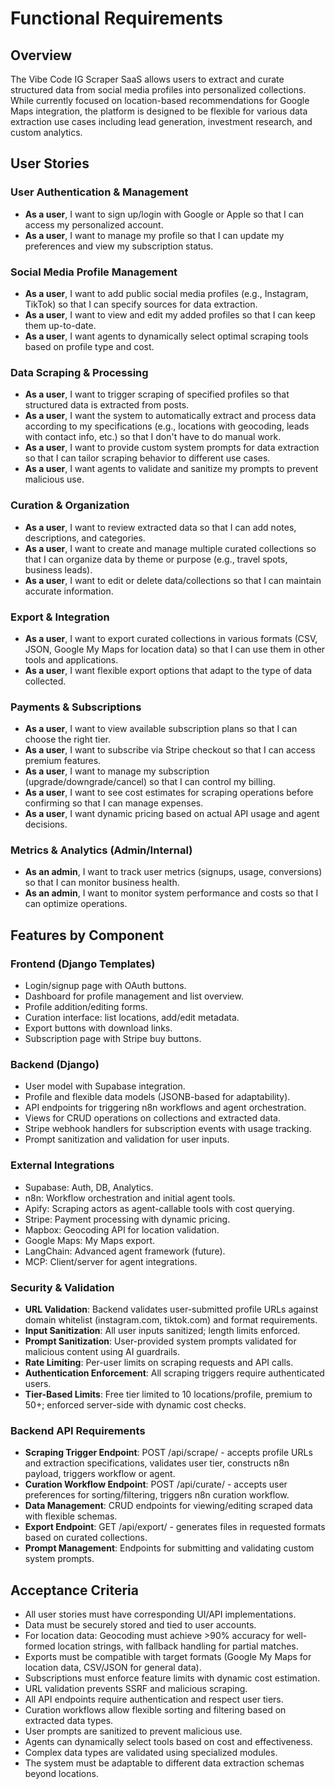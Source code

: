 # Functional Requirements

## Overview
The Vibe Code IG Scraper SaaS allows users to extract and curate structured data from social media profiles into personalized collections. While currently focused on location-based recommendations for Google Maps integration, the platform is designed to be flexible for various data extraction use cases including lead generation, investment research, and custom analytics.

## User Stories

### User Authentication & Management
- **As a user**, I want to sign up/login with Google or Apple so that I can access my personalized account.
- **As a user**, I want to manage my profile so that I can update my preferences and view my subscription status.

### Social Media Profile Management
- **As a user**, I want to add public social media profiles (e.g., Instagram, TikTok) so that I can specify sources for data extraction.
- **As a user**, I want to view and edit my added profiles so that I can keep them up-to-date.
- **As a user**, I want agents to dynamically select optimal scraping tools based on profile type and cost.

### Data Scraping & Processing
- **As a user**, I want to trigger scraping of specified profiles so that structured data is extracted from posts.
- **As a user**, I want the system to automatically extract and process data according to my specifications (e.g., locations with geocoding, leads with contact info, etc.) so that I don't have to do manual work.
- **As a user**, I want to provide custom system prompts for data extraction so that I can tailor scraping behavior to different use cases.
- **As a user**, I want agents to validate and sanitize my prompts to prevent malicious use.

### Curation & Organization
- **As a user**, I want to review extracted data so that I can add notes, descriptions, and categories.
- **As a user**, I want to create and manage multiple curated collections so that I can organize data by theme or purpose (e.g., travel spots, business leads).
- **As a user**, I want to edit or delete data/collections so that I can maintain accurate information.

### Export & Integration
- **As a user**, I want to export curated collections in various formats (CSV, JSON, Google My Maps for location data) so that I can use them in other tools and applications.
- **As a user**, I want flexible export options that adapt to the type of data collected.

### Payments & Subscriptions
- **As a user**, I want to view available subscription plans so that I can choose the right tier.
- **As a user**, I want to subscribe via Stripe checkout so that I can access premium features.
- **As a user**, I want to manage my subscription (upgrade/downgrade/cancel) so that I can control my billing.
- **As a user**, I want to see cost estimates for scraping operations before confirming so that I can manage expenses.
- **As a user**, I want dynamic pricing based on actual API usage and agent decisions.

### Metrics & Analytics (Admin/Internal)
- **As an admin**, I want to track user metrics (signups, usage, conversions) so that I can monitor business health.
- **As an admin**, I want to monitor system performance and costs so that I can optimize operations.

## Features by Component

### Frontend (Django Templates)
- Login/signup page with OAuth buttons.
- Dashboard for profile management and list overview.
- Profile addition/editing forms.
- Curation interface: list locations, add/edit metadata.
- Export buttons with download links.
- Subscription page with Stripe buy buttons.

### Backend (Django)
- User model with Supabase integration.
- Profile and flexible data models (JSONB-based for adaptability).
- API endpoints for triggering n8n workflows and agent orchestration.
- Views for CRUD operations on collections and extracted data.
- Stripe webhook handlers for subscription events with usage tracking.
- Prompt sanitization and validation for user inputs.

### External Integrations
- Supabase: Auth, DB, Analytics.
- n8n: Workflow orchestration and initial agent tools.
- Apify: Scraping actors as agent-callable tools with cost querying.
- Stripe: Payment processing with dynamic pricing.
- Mapbox: Geocoding API for location validation.
- Google Maps: My Maps export.
- LangChain: Advanced agent framework (future).
- MCP: Client/server for agent integrations.

### Security & Validation
- **URL Validation**: Backend validates user-submitted profile URLs against domain whitelist (instagram.com, tiktok.com) and format requirements.
- **Input Sanitization**: All user inputs sanitized; length limits enforced.
- **Prompt Sanitization**: User-provided system prompts validated for malicious content using AI guardrails.
- **Rate Limiting**: Per-user limits on scraping requests and API calls.
- **Authentication Enforcement**: All scraping triggers require authenticated users.
- **Tier-Based Limits**: Free tier limited to 10 locations/profile, premium to 50+; enforced server-side with dynamic cost checks.

### Backend API Requirements
- **Scraping Trigger Endpoint**: POST /api/scrape/ - accepts profile URLs and extraction specifications, validates user tier, constructs n8n payload, triggers workflow or agent.
- **Curation Workflow Endpoint**: POST /api/curate/ - accepts user preferences for sorting/filtering, triggers n8n curation workflow.
- **Data Management**: CRUD endpoints for viewing/editing scraped data with flexible schemas.
- **Export Endpoint**: GET /api/export/ - generates files in requested formats based on curated collections.
- **Prompt Management**: Endpoints for submitting and validating custom system prompts.

## Acceptance Criteria
- All user stories must have corresponding UI/API implementations.
- Data must be securely stored and tied to user accounts.
- For location data: Geocoding must achieve >90% accuracy for well-formed location strings, with fallback handling for partial matches.
- Exports must be compatible with target formats (Google My Maps for location data, CSV/JSON for general data).
- Subscriptions must enforce feature limits with dynamic cost estimation.
- URL validation prevents SSRF and malicious scraping.
- All API endpoints require authentication and respect user tiers.
- Curation workflows allow flexible sorting and filtering based on extracted data types.
- User prompts are sanitized to prevent malicious use.
- Agents can dynamically select tools based on cost and effectiveness.
- Complex data types are validated using specialized modules.
- The system must be adaptable to different data extraction schemas beyond locations.